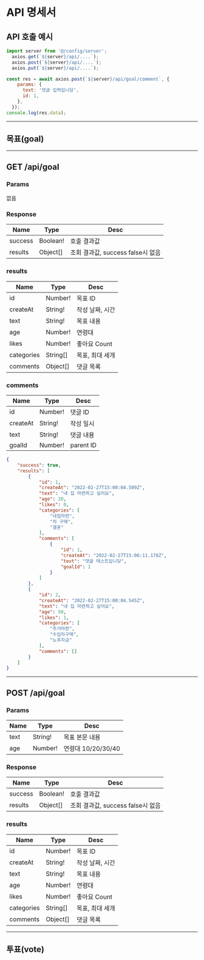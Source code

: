 # API 명세서

## API 호출 예시

```js
import server from '@/config/server';
  axios.get(`${server}/api/....`);
  axios.post(`${server}/api/....`);
  axios.put(`${server}/api/....`);

const res = await axios.post(`${server}/api/goal/comment`, {
    params: {
      text: '댓글 입력입니당',
      id: 1,
    },
  });
console.log(res.data);
```

---

## __목표(goal)__

---

## GET /api/goal

### Params

없음

### Response

|Name|Type|Desc|
|---|---|---|
|success|Boolean!|호출 결과값|
|results|Object[]|조회 결과값, success false시 없음|

### results

|Name|Type|Desc|
|---|---|---|
|id|Number!|목표 ID|
|createAt|String!|작성 날짜, 시간|
|text|String!|목표 내용|
|age|Number!|연령대|
|likes|Number!|좋아요 Count|
|categories|String[]|목표, 최대 세개|
|comments|Object[]|댓글 목록|

### comments

|Name|Type|Desc|
|---|---|---|
|id|Number!|댓글 ID|
|createAt|String!|작성 일시|
|text|String!|댓글 내용|
|goalId|Number!|parent ID|

```json
{
    "success": true,
    "results": [
        {
            "id": 1,
            "createAt": "2022-02-27T15:00:04.509Z",
            "text": "내 집 마련하고 싶어요",
            "age": 20,
            "likes": 0,
            "categories": [
                "내집마련",
                "차 구매",
                "결혼"
            ],
            "comments": [
                {
                    "id": 1,
                    "createAt": "2022-02-27T15:06:11.178Z",
                    "text": "댓글 테스트입니당",
                    "goalId": 1
                }
            ]
        },
        {
            "id": 2,
            "createAt": "2022-02-27T15:00:04.545Z",
            "text": "내 집 마련하고 싶어요",
            "age": 50,
            "likes": 1,
            "categories": [
                "주거마련",
                "수입차구매",
                "노후자금"
            ],
            "comments": []
        }
    ]
}
```

---

## POST /api/goal

### Params

|Name|Type|Desc|
|---|---|---|
|text|String!|목표 본문 내용|
|age|Number!|연령대 10/20/30/40|

### Response

|Name|Type|Desc|
|---|---|---|
|success|Boolean!|호출 결과값|
|results|Object[]|조회 결과값, success false시 없음|

### results

|Name|Type|Desc|
|---|---|---|
|id|Number!|목표 ID|
|createAt|String!|작성 날짜, 시간|
|text|String!|목표 내용|
|age|Number!|연령대|
|likes|Number!|좋아요 Count|
|categories|String[]|목표, 최대 세개|
|comments|Object[]|댓글 목록|

---

## 투표(vote)
